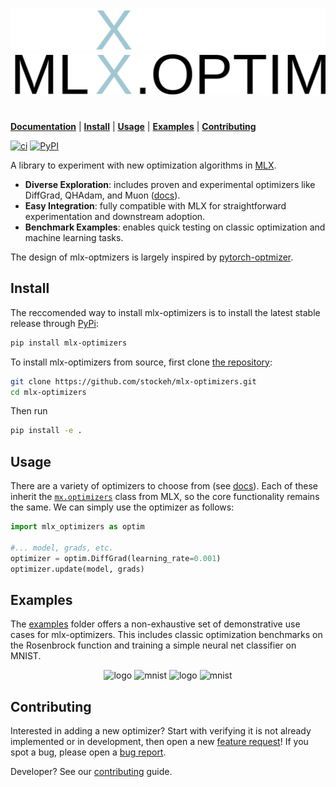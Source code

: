 <p align="center">
  <img src="docs/src/_static/dark-mode-logo.svg#gh-dark-mode-only" alt="logo">
  <img src="docs/src/_static/light-mode-logo.svg#gh-light-mode-only" alt="logo">
</p>

# 

[**Documentation**](https://stockeh.github.io/mlx-optimizers/build/html/index.html) |
[**Install**](#install) |
[**Usage**](#usage) |
[**Examples**](#examples) |
[**Contributing**](#contributing)

[![ci](https://github.com/stockeh/mlx-optimizers/workflows/Main/badge.svg)](https://pypi.org/project/mlx-optimizers/)
[![PyPI](https://img.shields.io/pypi/v/mlx-optimizers)](https://pypi.org/project/mlx-optimizers/)

A library to experiment with new optimization algorithms in [MLX](https://github.com/ml-explore/mlx). 

- **Diverse Exploration**: includes proven and experimental optimizers like DiffGrad, QHAdam, and Muon ([docs](https://stockeh.github.io/mlx-optimizers/build/html/optimizers.html)).
- **Easy Integration**: fully compatible with MLX for straightforward experimentation and downstream adoption.
- **Benchmark Examples**: enables quick testing on classic optimization and machine learning tasks.

The design of mlx-optmizers is largely inspired by [pytorch-optmizer](https://github.com/jettify/pytorch-optimizer/tree/master).

## Install

The reccomended way to install mlx-optimizers is to install the latest stable release through [PyPi](https://pypi.org/project/mlx-optimizers/):

```bash
pip install mlx-optimizers
```

To install mlx-optimizers from source, first clone [the repository](https://github.com/stockeh/mlx-optimizers.git):

```bash
git clone https://github.com/stockeh/mlx-optimizers.git
cd mlx-optimizers
```
Then run

```bash
pip install -e .
```

## Usage

There are a variety of optimizers to choose from (see [docs](https://stockeh.github.io/mlx-optimizers/build/html/optimizers.html)). Each of these inherit the [`mx.optimizers`](https://ml-explore.github.io/mlx/build/html/python/optimizers.html) class from MLX, so the core functionality remains the same. We can simply use the optimizer as follows:

```python
import mlx_optimizers as optim

#... model, grads, etc.
optimizer = optim.DiffGrad(learning_rate=0.001)
optimizer.update(model, grads)
```

## Examples

The [examples](examples) folder offers a non-exhaustive set of demonstrative use cases for mlx-optimizers. This includes classic optimization benchmarks on the Rosenbrock function and training a simple neural net classifier on MNIST.

<p align="center">
  <img src="https://github.com/user-attachments/assets/2ff6430a-dfad-4879-ae39-ec76e2645f21#gh-dark-mode-only" alt="logo" width="45%">
  <img src="https://github.com/user-attachments/assets/505a5985-b56c-4eb5-a971-4fc345fb37ad#gh-dark-mode-only" alt="mnist" width="45%">
  <img src="https://github.com/user-attachments/assets/111f79f2-257e-4a27-8667-3831d233c3b8#gh-light-mode-only" alt="logo" width="45%">
  <img src="https://github.com/user-attachments/assets/89616bbc-e9ca-4806-882a-873b5bd8c681#gh-light-mode-only" alt="mnist" width="45%">
</p>

## Contributing

Interested in adding a new optimizer? Start with verifying it is not already implemented or in development, then open a new [feature request](https://github.com/stockeh/mlx-optimizers/issues/new?assignees=&labels=&projects=&template=feature_request.md&title=)! If you spot a bug, please open a [bug report](https://github.com/stockeh/mlx-optimizers/issues/new?assignees=&labels=&projects=&template=bug_report.md&title=). 

Developer? See our [contributing](.github/CONTRIBUTING.md) guide.
